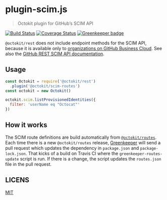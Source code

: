 # plugin-scim.js

> Octokit plugin for GitHub’s SCIM API

[![Build Status](https://travis-ci.org/octokit/plugin-scim.js.svg?branch=master)](https://travis-ci.org/octokit/plugin-scim.js)
[![Coverage Status](https://coveralls.io/repos/octokit/plugin-scim.js/badge.svg?branch=master)](https://coveralls.io/github/octokit/plugin-scim.js?branch=master)
[![Greenkeeper badge](https://badges.greenkeeper.io/octokit/plugin-scim.js.svg)](https://greenkeeper.io/)

`@octokit/rest` does not include endpoint methods for the SCIM API, because it is available only to [organizations on GitHub Business Cloud](https://help.github.com/articles/organization-billing-plans/#business-plan). See also the [GitHub REST SCIM API documentation](https://developer.github.com/v3/scim/).

## Usage

```js
const Octokit = require('@octokit/rest')
  .plugin('@octokit/scim-routes')
const octokit = new Octokit()

octokit.scim.listProvisionedIdentities({
  filter: 'userName eq "Octocat"'
})
```

## How it works

The SCIM route definitions are build automatically from [`@octokit/routes`](https://github.com/octokit/routes). Each time there is a new `@octokit/routes` release, [Greenkeeper](https://greenkeeper.io/) will send a pull request which updates the dependency in `package.json` and `package-lock.json`. That kicks of a build on Travis CI where the `greenkeeper-routes-update` script is run. If there is a change, the script updates the `routes.json` file in the pull request.

## LICENS

[MIT](LICENSE)
